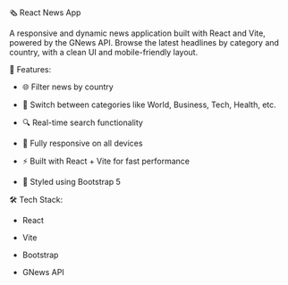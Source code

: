 🗞️ React News App

A responsive and dynamic news application built with React and Vite, powered by the GNews API. Browse the latest headlines by category and country, with a clean UI and mobile-friendly layout.

🚀 Features:

- 🌐 Filter news by country

- 📰 Switch between categories like World, Business, Tech, Health, etc.

- 🔍 Real-time search functionality

- 📱 Fully responsive on all devices

- ⚡ Built with React + Vite for fast performance

- 🎨 Styled using Bootstrap 5

🛠️ Tech Stack:

- React

- Vite

- Bootstrap

- GNews API
